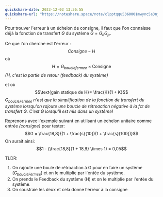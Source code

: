 ```yaml
---
quickshare-date: 2023-12-03 13:36:55
quickshare-url: "https://noteshare.space/note/clpptqqu5360001mwync5a3nj#CzjQ2661WdajuGVQiQioqaF3gQUfFmGaIA/cjV2OO/A"
---
```

Pour trouver l'erreur à un échelon de consigne, il faut que l'on connaisse déjà la fonction de transfert _G_ du système $G = G_c G_p$. 

Ce que l'on cherche est l'erreur :
$$Consigne - H$$
où $$H = G_{bouclefermee} \times \text{Consigne}$$*(H, c'est la partie de retour (feedback) du système)*

et où 
$$\text{gain statique de H}= \frac{K}{1 + K}$$
*$G_{boucleFermee}$ n'est que la simplification de la fonction de transfert du système lorsqu'on rajoute une boucle de rétroaction négative à la fct de transfert G. C'est G lorsqu'il est mis dans un système!*

Reprenons avec l'exemple suivant en utilisant un échelon unitaire comme entrée *(consigne)* pour tester:
$$G = \frac{18,8}{(1 + \frac{s}{10})(1 + \frac{s}{100})}$$
On aurait ainsi: 
$$1 - (\frac{18,8}{1 + 18,8} \times 1) = 0,05$$

TLDR: 
1. On rajoute une boule de rétroaction à G pour en faire un système ($G_{boucleFermee}$) et on le multiplie par l'entée du système.
2. On prends le Feedback du système (H) et on le multiplie par l'entée du système.
3. On soustraie les deux et cela donne l'erreur à la consigne